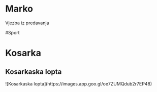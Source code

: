 # Marko
Vjezba iz predavanja


#Sport
<h1>Kosarka</h1>
<h2>Kosarkaska lopta</h2>
![Kosarkaska lopta](https://images.app.goo.gl/oe7ZUMQdub2r7EP48)

